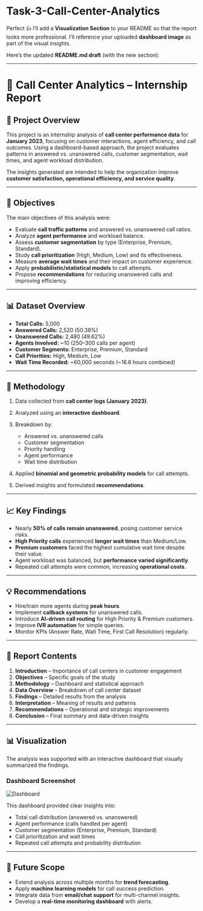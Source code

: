 # Task-3-Call-Center-Analytics
Perfect 👍 I’ll add a **Visualization Section** to your README so that the report looks more professional. I’ll reference your uploaded **dashboard image** as part of the visual insights.

Here’s the updated **README.md draft** (with the new section):

---

# 📑 Call Center Analytics – Internship Report

## 📌 Project Overview

This project is an internship analysis of **call center performance data** for **January 2023**, focusing on customer interactions, agent efficiency, and call outcomes. Using a dashboard-based approach, the project evaluates patterns in answered vs. unanswered calls, customer segmentation, wait times, and agent workload distribution.

The insights generated are intended to help the organization improve **customer satisfaction, operational efficiency, and service quality**.

---

## 🎯 Objectives

The main objectives of this analysis were:

* Evaluate **call traffic patterns** and answered vs. unanswered call ratios.
* Analyze **agent performance** and workload balance.
* Assess **customer segmentation** by type (Enterprise, Premium, Standard).
* Study **call prioritization** (High, Medium, Low) and its effectiveness.
* Measure **average wait times** and their impact on customer experience.
* Apply **probabilistic/statistical models** to call attempts.
* Propose **recommendations** for reducing unanswered calls and improving efficiency.

---

## 📊 Dataset Overview

* **Total Calls:** 5,000
* **Answered Calls:** 2,520 (50.38%)
* **Unanswered Calls:** 2,480 (49.62%)
* **Agents Involved:** \~10 (250–300 calls per agent)
* **Customer Segments:** Enterprise, Premium, Standard
* **Call Priorities:** High, Medium, Low
* **Wait Time Recorded:** \~60,000 seconds (\~16.6 hours combined)

---

## 🔎 Methodology

1. Data collected from **call center logs (January 2023)**.
2. Analyzed using an **interactive dashboard**.
3. Breakdown by:

   * Answered vs. unanswered calls
   * Customer segmentation
   * Priority handling
   * Agent performance
   * Wait time distribution
4. Applied **binomial and geometric probability models** for call attempts.
5. Derived insights and formulated **recommendations**.

---

## 📈 Key Findings

* Nearly **50% of calls remain unanswered**, posing customer service risks.
* **High Priority calls** experienced **longer wait times** than Medium/Low.
* **Premium customers** faced the highest cumulative wait time despite their value.
* Agent workload was balanced, but **performance varied significantly**.
* Repeated call attempts were common, increasing **operational costs**.

---

## 💡 Recommendations

* Hire/train more agents during **peak hours**.
* Implement **callback systems** for unanswered calls.
* Introduce **AI-driven call routing** for High Priority & Premium customers.
* Improve **IVR automation** for simple queries.
* Monitor KPIs (Answer Rate, Wait Time, First Call Resolution) regularly.

---

## 📘 Report Contents

1. **Introduction** – Importance of call centers in customer engagement
2. **Objectives** – Specific goals of the study
3. **Methodology** – Dashboard and statistical approach
4. **Data Overview** – Breakdown of call center dataset
5. **Findings** – Detailed results from the analysis
6. **Interpretation** – Meaning of results and patterns
7. **Recommendations** – Operational and strategic improvements
8. **Conclusion** – Final summary and data-driven insights

---

## 📊 Visualization

The analysis was supported with an interactive dashboard that visually summarized the findings.

### Dashboard Screenshot

![Dashboard](0db3d2a2-aaff-4aaf-af1e-17d26af24819.png)

This dashboard provided clear insights into:

* Total call distribution (answered vs. unanswered)
* Agent performance (calls handled per agent)
* Customer segmentation (Enterprise, Premium, Standard)
* Call prioritization and wait times
* Repeated call attempts and probability distribution

---

## 🔮 Future Scope

* Extend analysis across multiple months for **trend forecasting**.
* Apply **machine learning models** for call success prediction.
* Integrate data from **email/chat support** for multi-channel insights.
* Develop a **real-time monitoring dashboard** with alerts.
